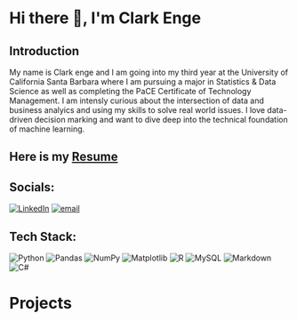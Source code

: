 # Hi there 👋, I'm Clark Enge

## Introduction

My name is Clark enge and I am going into my third year at the University of California Santa Barbara where I am pursuing a major in Statistics & Data Science as well as completing the PaCE Certificate of Technology Management. I am intensly curious about the intersection of data and business analyics and using my skills to solve real world issues. I love data-driven decision marking and want to dive deep into the technical foundation of machine learning. 

 **Here is my** [Resume]([https://github.com/clarktenge/clarktenge-documents](https://github.com/clarktenge/clarktenge-documents/blob/main/currentResumePDF.pdf))
---

## Socials:
[![LinkedIn](https://img.shields.io/badge/LinkedIn-%230077B5.svg?logo=linkedin&logoColor=white)](https://www.linkedin.com/in/clark-enge-5a0775179/) [![email](https://img.shields.io/badge/Email-D14836?logo=gmail&logoColor=white)](mailto:clarkenge23@gmail.com) 

## Tech Stack:
![Python](https://img.shields.io/badge/python-3670A0?style=for-the-badge&logo=python&logoColor=ffdd54) ![Pandas](https://img.shields.io/badge/pandas-%23150458.svg?style=for-the-badge&logo=pandas&logoColor=white) ![NumPy](https://img.shields.io/badge/numpy-%23013243.svg?style=for-the-badge&logo=numpy&logoColor=white) ![Matplotlib](https://img.shields.io/badge/Matplotlib-%23ffffff.svg?style=for-the-badge&logo=Matplotlib&logoColor=black) ![R](https://img.shields.io/badge/r-%23276DC3.svg?style=for-the-badge&logo=r&logoColor=white) ![MySQL](https://img.shields.io/badge/mysql-4479A1.svg?style=for-the-badge&logo=mysql&logoColor=white) ![Markdown](https://img.shields.io/badge/markdown-%23000000.svg?style=for-the-badge&logo=markdown&logoColor=white) ![C#](https://img.shields.io/badge/C%23-239120?style=for-the-badge&logo=c-sharp&logoColor=white)

# Projects

